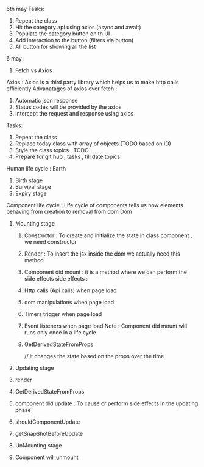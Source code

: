 6th may Tasks:

1. Repeat the class
2. Hit the category api using axios (async and await)
3. Populate the category button on th UI
4. Add interaction to the button (filters via button)
5. All button for showing all the list

6 may :

1. Fetch vs Axios

Axios : Axios is a third party library which helps us to make http calls efficiently
Advanatages of axios over fetch :

1. Automatic json response
2. Status codes will be provided by the axios
3. intercept the request and response using axios

Tasks:

1. Repeat the class
2. Replace today class with array of objects (TODO based on ID)
3. Style the class topics , TODO
4. Prepare for git hub , tasks , till date topics

Human life cycle :
Earth

1. Birth stage
2. Survival stage
3. Expiry stage

Component life cycle : Life cycle of components tells us how elements behaving from creation
to removal from dom
Dom

1. Mounting stage

   1. Constructor : To create and initialize the state in class component , we need constructor

   2. Render : To insert the jsx inside the dom we actually need this method

   3. Component did mount : it is a method where we can perform the side effects
      side effects :
   4. Http calls (Api calls) when page load
   5. dom manipulations when page load
   6. Timers trigger when page load
   7. Event listeners when page load
      Note : Component did mount will runs only once in a life cycle

   8. GetDerivedStateFromProps

      // it changes the state based on the props over the time

2. Updating stage

3. render
4. GetDerivedStateFromProps
5. component did update : To cause or perform side effects in the updating phase
6. shouldComponentUpdate
7. getSnapShotBeforeUpdate

8. UnMounting stage
9. Component will unmount
